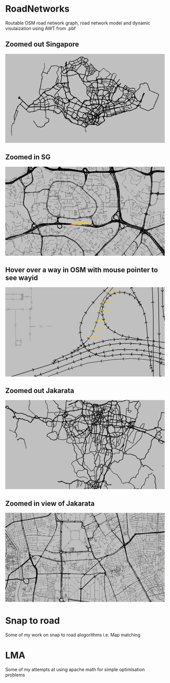 # RoadNetworks
Routable OSM road network graph, road network model and dynamic visulaization using AWT from .pbf

## Zoomed out Singapore
![alt-text](https://github.com/abhinavsunderrajan/Demosjava/blob/master/RoadNetworks/Singapore-zoomed-out.jpg)

## Zoomed in SG
![alt-text](https://github.com/abhinavsunderrajan/Demosjava/blob/master/RoadNetworks/Singapore-zoom-in.jpg)

## Hover over a way in OSM with mouse pointer to see wayid
![alt-text](https://github.com/abhinavsunderrajan/Demosjava/blob/master/RoadNetworks/Mouse-pointer-to-get-wayid.jpg)

## Zoomed out Jakarata
![alt-text](https://github.com/abhinavsunderrajan/Demosjava/blob/master/RoadNetworks/Jakarta-Zoom-out.jpg)

## Zoomed in view of Jakarata
![alt text](https://github.com/abhinavsunderrajan/Demosjava/blob/master/RoadNetworks/Jakarta-Zoom-in.jpg)

# Snap to road
Some of my work on snap to road alogorithms i.e. Map matching

# LMA
Some of my attempts at using apache math for simple optimisation problems
